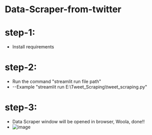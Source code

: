 # Data-Scraper-from-twitter

# step-1:
* Install requirements

# step-2:
* Run the command "streamlit run file path"
* --Example "streamlit run E:\Tweet_Scraping\tweet_scraping.py"

# step-3:
* Data Scraper window will be opened in browser, Woola, done!!
* ![image](https://user-images.githubusercontent.com/123309711/213921332-d69bb1db-deb2-4e4c-a38a-56be9c332495.png)

